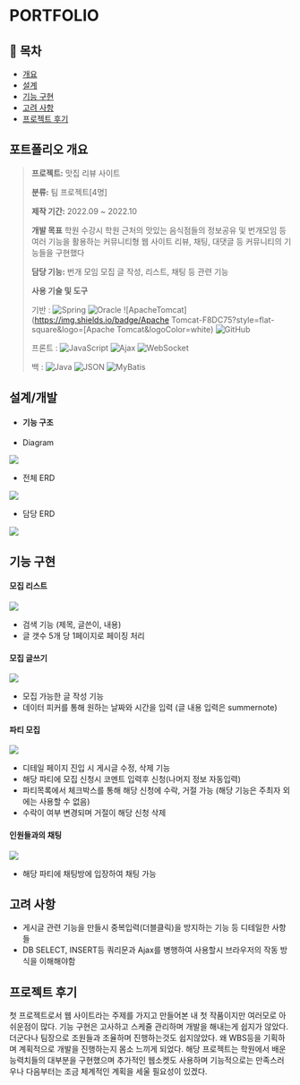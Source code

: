 # PORTFOLIO

## 📗 목차


- [개요](#포트폴리오-개요)
- [설계](#설계/개발)
- [기능 구현](#기능-구현)
- [고려 사항](#고려-사항)
- [프로젝트 후기](#프로젝트-후기)

## **포트폴리오 개요**

> **프로젝트:** 맛집 리뷰 사이트
>
> **분류:** 팀 프로젝트[4명]
>
> **제작 기간:** 2022.09 ~ 2022.10
>
> **개발 목표** 
> 학원 수강시 학원 근처의 맛있는 음식점들의 정보공유 및 번개모임 등 여러 기능을 활용하는 커뮤니티형 웹 사이트
> 리뷰, 채팅, 대댓글 등 커뮤니티의 기능들을 구현했다
>
> **담당 기능:** 번개 모임 모집 글 작성, 리스트, 채팅 등 관련 기능
>
> **사용 기술 및 도구** 
> 
> 기반  : ![Spring](https://img.shields.io/badge/Spring-6DB33F?style=flat-square&logo=Spring&logoColor=white) ![Oracle](https://img.shields.io/badge/Oracle-F80000?style=flat-square&logo=Oracle&logoColor=white) ![ApacheTomcat](https://img.shields.io/badge/Apache Tomcat-F8DC75?style=flat-square&logo=[Apache Tomcat&logoColor=white)  ![GitHub](https://img.shields.io/badge/GitHub-181717?style=flat-square&logo=GitHub&logoColor=white)
> 
> 프론트 : ![JavaScript](https://img.shields.io/badge/JavaScript-F7DF1E?style=flat-square&logo=JavaScript&logoColor=white) ![Ajax](https://img.shields.io/badge/Ajax-0063CB?style=flat-square&logo=Ajax&logoColor=white) ![WebSocket](https://img.shields.io/badge/WebSocket-FF6A00?style=flat-square&logo=WebSocket&logoColor=white)
>
> 백     : ![Java](https://img.shields.io/badge/Java-007396?style=flat-square&logo=Java&logoColor=white) ![JSON](https://img.shields.io/badge/JSON-000000?style=flat-square&logo=JSON&logoColor=white) ![MyBatis](https://img.shields.io/badge/Mybatis-FF0000?style=flat-square&logo=WebSocket&logoColor=black)
>
>

## **설계/개발**
- #### 기능 구조
* Diagram
<img src=".img/diagram.JPG">

* 전체 ERD
<img src=".img/erd1.JPG">

* 담당 ERD
<img src=".img/erd2.JPG">


## **기능 구현**

#### 모집 리스트

<img src=".img/list_d.JPG">

- 검색 기능 (제목, 글쓴이, 내용)
- 글 갯수 5개 당 1페이지로 페이징 처리


#### 모집 글쓰기

<img src=".img/write_d.JPG">

- 모집 가능한 글 작성 기능
- 데이터 피커를 통해 원하는 날짜와 시간을 입력
(글 내용 입력은 summernote)

#### 파티 모집

<img src=".img/party_d.JPG">

- 디테일 페이지 진입 시 게시글 수정, 삭제 기능
- 해당 파티에 모집 신청시 코멘트 입력후 신청(나머지 정보 자동입력)
- 파티목록에서 체크박스를 통해 해당 신청에 수락, 거절 가능
(해당 기능은 주최자 외에는 사용할 수 없음)
- 수락이 여부 변경되며 거절이 해당 신청 삭제


#### 인원들과의 채팅

<img src=".img/chat_d.jpg">

- 해당 파티에 채팅방에 입장하여 채팅 가능

## **고려 사항**
* 게시글 관련 기능을 만들시 중복입력(더블클릭)을 방지하는 기능 등 디테일한 사항들
* DB SELECT, INSERT등 쿼리문과 Ajax를 병행하여 사용할시 브라우저의 작동 방식을 이해해야함

## **프로젝트 후기**
첫 프로젝트로서 웹 사이트라는 주제를 가지고 만들어본 내 첫 작품이지만 여러모로 아쉬운점이 많다. 기능 구현은 고사하고 스케쥴 관리하며 개발을 해내는게 쉽지가 않았다. 더군다나 팀장으로 조원들과 조율하며 진행하는것도 쉽지않았다. 왜 WBS등을 기획하며 계획적으로 개발을 진행하는지 몸소 느끼게 되었다.
해당 프로젝트는 학원에서 배운 능력치들의 대부분을 구현했으며 추가적인 웹소켓도 사용하며 기능적으로는 만족스러우나 다음부터는 조금 체계적인 계획을 세울 필요성이 있겠다.
